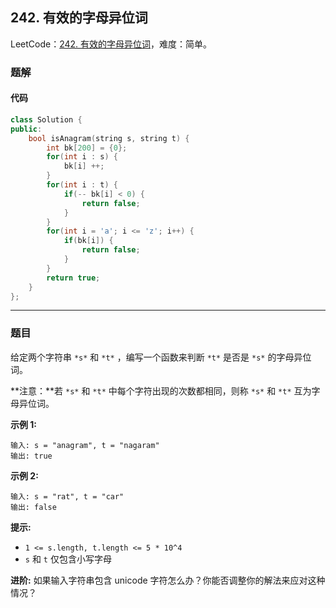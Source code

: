## 242. 有效的字母异位词

LeetCode：[242. 有效的字母异位词](https://leetcode.cn/problems/valid-anagram/)，难度：简单。

### 题解

#### 代码

```c++
class Solution {
public:
    bool isAnagram(string s, string t) {
        int bk[200] = {0};
        for(int i : s) {
            bk[i] ++;
        }
        for(int i : t) {
            if(-- bk[i] < 0) {
                return false;
            }
        }
        for(int i = 'a'; i <= 'z'; i++) {
            if(bk[i]) {
                return false;
            }
        }
        return true;
    }
};
```



---



### 题目

给定两个字符串 `*s*` 和 `*t*` ，编写一个函数来判断 `*t*` 是否是 `*s*` 的字母异位词。

**注意：**若 `*s*` 和 `*t*` 中每个字符出现的次数都相同，则称 `*s*` 和 `*t*` 互为字母异位词。

 

**示例 1:**

```
输入: s = "anagram", t = "nagaram"
输出: true
```

**示例 2:**

```
输入: s = "rat", t = "car"
输出: false
```

 

**提示:**

- `1 <= s.length, t.length <= 5 * 10^4`
- `s` 和 `t` 仅包含小写字母

 

**进阶:** 如果输入字符串包含 unicode 字符怎么办？你能否调整你的解法来应对这种情况？

